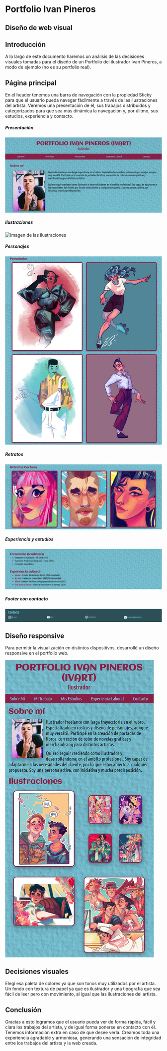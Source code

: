 # Portfolio Ivan Pineros
## Diseño de web visual

## Introducción

A lo largo de este documento haremos un análisis de las decisiones visuales tomadas para el diseño de un Portfolio del ilustrador Ivan Pineros, a modo de ejemplo (no es su portfolio real).

## Página principal
En el header tenemos una barra de navegación con la propiedad Sticky para que el usuario pueda navegar fácilmente a través de las ilustraciones del artista. Veremos una presentación de él, sus trabajos distribuidos y categorizados para que sea más dinámica la navegación y, por úlitmo, sus estudios, experiencia y contacto.
##### Presentación
![Imagen del inicio](imagenes/imagenes_readme/Inicio.png)
##### Ilustraciones
![Imagen de las ilustraciones](imagenes/imagenes_readme/Ilustraciones.png)
##### Personajes
![Imagen de personajes](imagenes/imagenes_readme/Personajes.png)
##### Retratos
![Imagen de retratos](imagenes/imagenes_readme/Retratos.png)
##### Experiencia y estudios
![Imagen de experiencia y estudios](imagenes/imagenes_readme/Experiencia.png)
##### Footer con contacto
![Imagen del footer](imagenes/imagenes_readme/Footer.png)

## Diseño responsive

Para permitir la visualización en distintos dispositivos, desarrollé un diseño responsive en el portfolio web.

![Imagen del menú](imagenes/imagenes_readme/Responsive.png)

## Decisiones visuales

Elegí esa paleta de colores ya que son tonos muy utilizados por el artista. Un fondo con textura de papel ya que es ilustrador y una tipografía que sea fácil de leer pero con movimiento, al igual que las ilustraciones del artista.

## Conclusión

Gracias a esto logramos que el usuario pueda ver de forma rápida, fácil y clara los trabajos del artista, y de igual forma ponerse en contacto con él. Tenemos información extra en caso de que desee verla. Creamos toda una experiencia agradable y armoniosa, generando una sensación de integridad entre los trabajos del artista y la web creada.